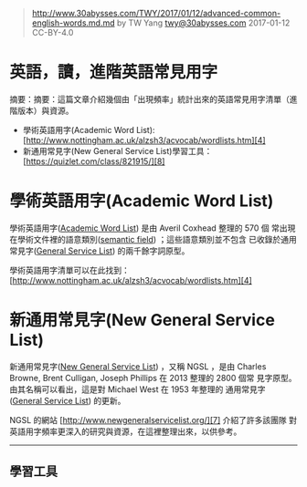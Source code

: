 ﻿> http://www.30abysses.com/TWY/2017/01/12/advanced-common-english-words.md.md
> by TW Yang <twy@30abysses.com> 2017-01-12 CC-BY-4.0

# 英語，讀，進階英語常見用字

摘要：摘要：這篇文章介紹幾個由「出現頻率」統計出來的英語常見用字清單（進
階版本）與資源。

* 學術英語用字(Academic Word List): [http://www.nottingham.ac.uk/alzsh3/acvocab/wordlists.htm][4]
* 新通用常見字(New General Service List)學習工具： [https://quizlet.com/class/821915/][8]



# 學術英語用字(Academic Word List)

學術英語用字([Academic Word List][1]) 是由 Averil Coxhead 整理的 570  個
常出現在學術文件裡的語意類別([semantic field][2]) ；這些語意類別並不包含
已收錄於通用常見字([General Service List][3]) 的兩千餘字詞原型。

學術英語用字清單可以在此找到： [http://www.nottingham.ac.uk/alzsh3/acvocab/wordlists.htm][4]

[1]: https://en.wikipedia.org/wiki/Academic_Word_List
[2]: https://en.wikipedia.org/wiki/Semantic_field
[3]: https://en.wikipedia.org/wiki/A_General_Service_List_of_English_Words
[4]: http://www.nottingham.ac.uk/alzsh3/acvocab/wordlists.htm



# 新通用常見字(New General Service List)

新通用常見字([New General Service List][5]) ，又稱 NGSL ，是由
Charles Browne, Brent Culligan, Joseph Phillips 在 2013 整理的 2800 個常
見字原型。由其名稱可以看出，這是對 Michael West 在 1953 年整理的
通用常見字([General Service List][6]) 的更新。

[5]: https://en.wikipedia.org/wiki/New_General_Service_List
[6]: http://en.wikipedia.org/wiki/General_Service_List

NGSL  的網站 [http://www.newgeneralservicelist.org/][7] 介紹了許多該團隊
對英語用字頻率更深入的研究與資源，在這裡整理出來，以供參考。

[7]: http://www.newgeneralservicelist.org/



---
##  學習工具

